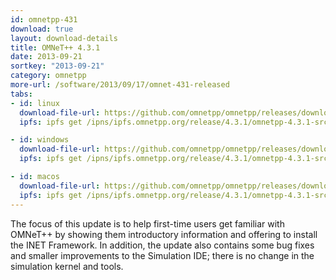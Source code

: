 ```yaml
---
id: omnetpp-431
download: true
layout: download-details
title: OMNeT++ 4.3.1
date: 2013-09-21
sortkey: "2013-09-21"
category: omnetpp
more-url: /software/2013/09/17/omnet-431-released
tabs:
- id: linux
  download-file-url: https://github.com/omnetpp/omnetpp/releases/download/omnetpp-4.3.1/omnetpp-4.3.1-src.tgz
  ipfs: ipfs get /ipns/ipfs.omnetpp.org/release/4.3.1/omnetpp-4.3.1-src.tgz

- id: windows
  download-file-url: https://github.com/omnetpp/omnetpp/releases/download/omnetpp-4.3.1/omnetpp-4.3.1-src-windows.zip
  ipfs: ipfs get /ipns/ipfs.omnetpp.org/release/4.3.1/omnetpp-4.3.1-src-windows.zip

- id: macos
  download-file-url: https://github.com/omnetpp/omnetpp/releases/download/omnetpp-4.3.1/omnetpp-4.3.1-src.tgz
  ipfs: ipfs get /ipns/ipfs.omnetpp.org/release/4.3.1/omnetpp-4.3.1-src.tgz
---
```


The focus of this update is to help first-time users get familiar with OMNeT++
by showing them introductory information and offering to install the INET
Framework. In addition, the update also contains some bug fixes and smaller
improvements to the Simulation IDE; there is no change in the simulation kernel
and tools.
